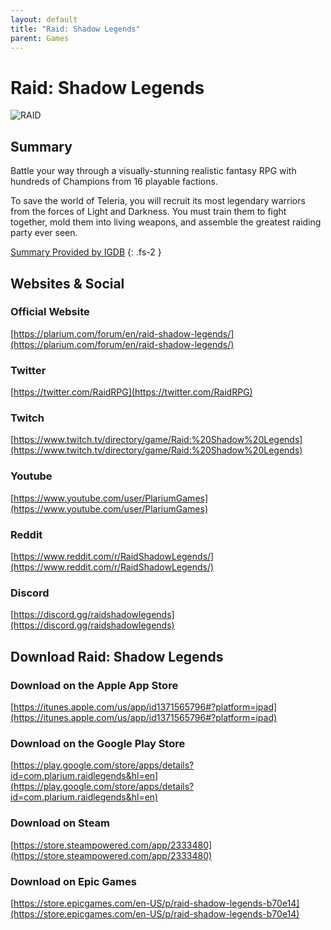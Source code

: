 ```yaml
---
layout: default
title: "Raid: Shadow Legends"
parent: Games
---
```


# Raid: Shadow Legends

![RAID](https://cdn.discordapp.com/emojis/1323743243682185260.png)

## Summary

Battle your way through a visually-stunning realistic fantasy RPG with hundreds of Champions from 16 playable factions.

To save the world of Teleria, you will recruit its most legendary warriors from the forces of Light and Darkness. You must train them to fight together, mold them into living weapons, and assemble the greatest raiding party ever seen.

[Summary Provided by IGDB](https://www.igdb.com/games/raid-shadow-legends)
{: .fs-2 }

## Websites & Social

### Official Website

[https://plarium.com/forum/en/raid-shadow-legends/](https://plarium.com/forum/en/raid-shadow-legends/)

### Twitter

[https://twitter.com/RaidRPG](https://twitter.com/RaidRPG)

### Twitch

[https://www.twitch.tv/directory/game/Raid:%20Shadow%20Legends](https://www.twitch.tv/directory/game/Raid:%20Shadow%20Legends)

### Youtube

[https://www.youtube.com/user/PlariumGames](https://www.youtube.com/user/PlariumGames)

### Reddit

[https://www.reddit.com/r/RaidShadowLegends/](https://www.reddit.com/r/RaidShadowLegends/)

### Discord

[https://discord.gg/raidshadowlegends](https://discord.gg/raidshadowlegends)

## Download Raid: Shadow Legends

### Download on the Apple App Store

[https://itunes.apple.com/us/app/id1371565796#?platform=ipad](https://itunes.apple.com/us/app/id1371565796#?platform=ipad)

### Download on the Google Play Store

[https://play.google.com/store/apps/details?id=com.plarium.raidlegends&hl=en](https://play.google.com/store/apps/details?id=com.plarium.raidlegends&hl=en)

### Download on Steam

[https://store.steampowered.com/app/2333480](https://store.steampowered.com/app/2333480)

### Download on Epic Games

[https://store.epicgames.com/en-US/p/raid-shadow-legends-b70e14](https://store.epicgames.com/en-US/p/raid-shadow-legends-b70e14)